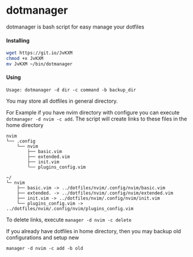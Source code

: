 dotmanager
==========

dotmanager is bash script for easy manage your dotfiles

#### Installing

```bash
wget https://git.io/JvKXM
chmod +x JvKXM
mv JvKXM ~/bin/dotmanager
```


#### Using

```
Usage: dotmanager -d dir -c command -b backup_dir
```

You may store all dotfiles in general directory.

For Example if you have nvim directory with configure you can execute ```dotmanager -d nvim -c add```. The script will create links to these files in the home directory

```
nvim
└── .config
    └── nvim
        ├── basic.vim
        ├── extended.vim
        ├── init.vim
        └── plugins_config.vim
```

```
~/
└─ nvim
    ├── basic.vim -> ../dotfiles/nvim/.config/nvim/basic.vim
    ├── extended. -> ../dotfiles/nvim/.config/nvim/extended.vim
    ├── init.vim -> ../dotfiles/nvim/.config/nvim/init.vim
    └── plugins_config.vim -> ../dotfiles/nvim/.config/nvim/plugins_config.vim
```

To delete links, execute ```manager -d nvim -c delete```

If you already have dotfiles in home directory, then you may backup old configurations and setup new

```
manager -d nvim -c add -b old
```
